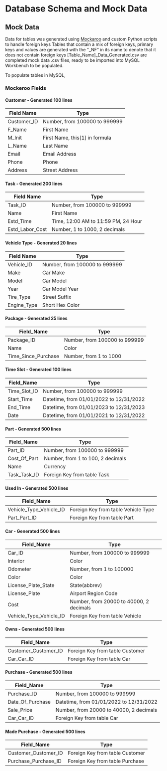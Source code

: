 # Database Schema and Mock Data

## Mock Data
Data for tables was generated using [Mockaroo](https://mockaroo.com) and custom Python scripts to handle foreign keys
Tables that contain a mix of foreign keys, primary keys and values are generated with the "_NF" in its name to denote that it does not contain foreign keys
[Table_Name]_Data_Generated.csv are completed mock data .csv files, ready to be imported into MySQL Workbench to be populated. 

To populate tables in MySQL, 
### Mockeroo Fields
#### Customer - Generated 100 lines
| **Field Name** | **Type**                       |
|----------------|--------------------------------|
| Customer_ID    | Number, from 100000 to 999999  |
| F_Name         | First Name                     |
| M_Init         | First Name, this[1] in formula |
| L_Name         | Last Name                      |
| Email          | Email Address                  |
| Phone          | Phone                          |
| Address        | Street Address                 |
#### Task - Generated 200 lines
| **Field Name** | **Type**                             |
|-----------------|-------------------------------------|
| Task_ID         | Number, from 100000 to 999999       |
| Name            | First Name                          |
| Estd_Time       | Time, 12:00 AM to 11:59 PM, 24 Hour |
| Estd_Labor_Cost | Number, 1 to 1000, 2 decimals       |
#### Vehicle Type - Generated 20 lines
| **Field Name** | **Type**                      |
|----------------|-------------------------------|
| Vehicle_ID     | Number, from 100000 to 999999 |
| Make           | Car Make                      |
| Model          | Car Model                     |
| Year           | Car Model Year                |
| Tire_Type      | Street Suffix                 |
| Engine_Type    | Short Hex Color               |
#### Package - Generated 25 lines
| **Field_Name**      | **Type**                      |
|---------------------|-------------------------------|
| Package_ID          | Number, from 100000 to 999999 |
| Name                | Color                         |
| Time_Since_Purchase | Number, from 1 to 1000        |
#### Time Slot - Generated 100 lines
| **Field_Name** | **Type**                                |
|----------------|-----------------------------------------|
| Time_Slot_ID   | Number, from 100000 to 999999           |
| Start_Time     | Datetime, from 01/01/2022 to 12/31/2022 |
| End_Time       | Datetime, from 01/01/2023 to 12/31/2023 |
| Date           | Datetime, from 01/01/2021 to 12/31/2022 |
#### Part - Generated 500 lines
| **Field_Name** | **Type**                          |
|----------------|-----------------------------------|
| Part_ID        | Number, from 100000 to 999999     |
| Cost_Of_Part   | Number, from 1 to 100, 2 decimals |
| Name           | Currency                          |
| Task_Task_ID   | Foreign Key from table Task       |
#### Used In - Generated 500 lines
| **Field_Name**          | **Type**                            |
|-------------------------|-------------------------------------|
| Vehicle_Type_Vehicle_ID | Foreign Key from table Vehicle Type |
| Part_Part_ID            | Foreign Key from table Part         |
#### Car - Generated 500 lines
| **Field_Name**          | **Type**                                |
|-------------------------|-----------------------------------------|
| Car_ID                  | Number, from 100000 to 999999           |
| Interior                | Color                                   |
| Odometer                | Number, from 1 to 100000                |
| Color                   | Color                                   |
| License_Plate_State     | State(abbrev)                           |
| License_Plate           | Airport Region Code                     |
| Cost                    | Number, from 20000 to 40000, 2 decimals |
| Vehicle_Type_Vehicle_ID | Foreign Key from table Vehicle          |
#### Owns - Generated 500 lines
| **Field_Name**       | **Type**                        |
|----------------------|---------------------------------|
| Customer_Customer_ID | Foreign Key from table Customer |
| Car_Car_ID           | Foreign Key from table Car      |
#### Purchase - Generated 500 lines
| **Field_Name**   | **Type**                                |
|------------------|-----------------------------------------|
| Purchase_ID      | Number, from 100000 to 999999           |
| Date_Of_Purchase | Datetime, from 01/01/2022 to 12/31/2022 |
| Sale_Price       | Number, from 20000 to 40000, 2 decimals |
| Car_Car_ID       | Foreign Key from table Car              |

#### Made Purchase - Generated 500 lines
| **Field_Name**        | **Type**                        |
|-----------------------|---------------------------------|
| Customer_Customer_ID  | Foreign Key from table Customer |
| Purchase_Purchase_ID  | Foreign Key from table Purchase |